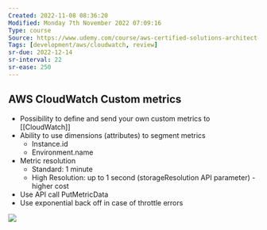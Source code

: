 ```yaml
---
Created: 2022-11-08 08:36:20
Modified: Monday 7th November 2022 07:09:16
Type: course
Source: https://www.udemy.com/course/aws-certified-solutions-architect-associate-saa-c01/?xref=E0Aed11STH4LPUQvCz0GJFABTmM=
Tags: [development/aws/cloudwatch, review]
sr-due: 2022-12-14
sr-interval: 22
sr-ease: 250
---
```


## AWS CloudWatch Custom metrics

- Possibility to define and send your own custom metrics to [[CloudWatch]]
- Ability to use dimensions (attributes) to segment metrics
    - Instance.id
    - Environment.name
- Metric resolution
    - Standard: 1 minute
    - High Resolution: up to 1 second (storageResolution API parameter) - higher cost
- Use API call PutMetricData
- Use exponential back off in case of throttle errors

![](2020-01-01-13-58-34.png)